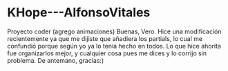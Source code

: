 # KHope---AlfonsoVitales
Proyecto coder (agrego animaciones)
Buenas, Vero. Hice una modificación recientemente ya que me dijiste que añadiera los partials, lo cual me confundió porque según yo ya lo tenía hecho en todos.
Lo que hice ahorita fue organizarlos mejor, y cualquier cosa pues me dices y lo corrijo sin problema. De antemano, gracias:)

